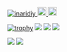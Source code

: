 <p align="left">
  <a href="https://github.com/inaridiy/inaridiy/">
    <img src="https://komarev.com/ghpvc/?username=inaridiy" alt="inaridiy" />
  </a>
  <a href="http://twitter.com/unknown_gakusei">
    <img height="20" src="https://img.shields.io/twitter/follow/unknown_gakusei?label=Twitter&logo=twitter&style=flat" />
  </a>
  <a href="https://github.com/inaridiy">
    <img height="20" src="https://img.shields.io/github/followers/inaridiy?label=follow&logo=github&style=flat" />
  </a>
</p>

[![trophy](https://github-profile-trophy.vercel.app/?username=inaridiy&theme=gruvbox)](https://github.com/inaridiy/github-profile-trophy)
[![](https://raw.githubusercontent.com/inaridiy/inaridiy/master/profile-summary-card-output/dracula/0-profile-details.svg)](https://github.com/vn7n24fzkq/github-profile-summary-cards)
[![](https://raw.githubusercontent.com/inaridiy/inaridiy/master/profile-summary-card-output/dracula/1-repos-per-language.svg)](https://github.com/vn7n24fzkq/github-profile-summary-cards)
[![](https://raw.githubusercontent.com/inaridiy/inaridiy/master/profile-summary-card-output/dracula/2-most-commit-language.svg)](https://github.com/vn7n24fzkq/github-profile-summary-cards)

[![](https://activity-graph.herokuapp.com/graph?username=inaridiy&theme=github)](https://activity-graph.herokuapp.com/graph?username=inaridiy&theme=github)
[![](https://github-readme-streak-stats.herokuapp.com/?user=inaridiy&theme=dark)](https://github-readme-streak-stats.herokuapp.com/?user=inaridiy&theme=dark)